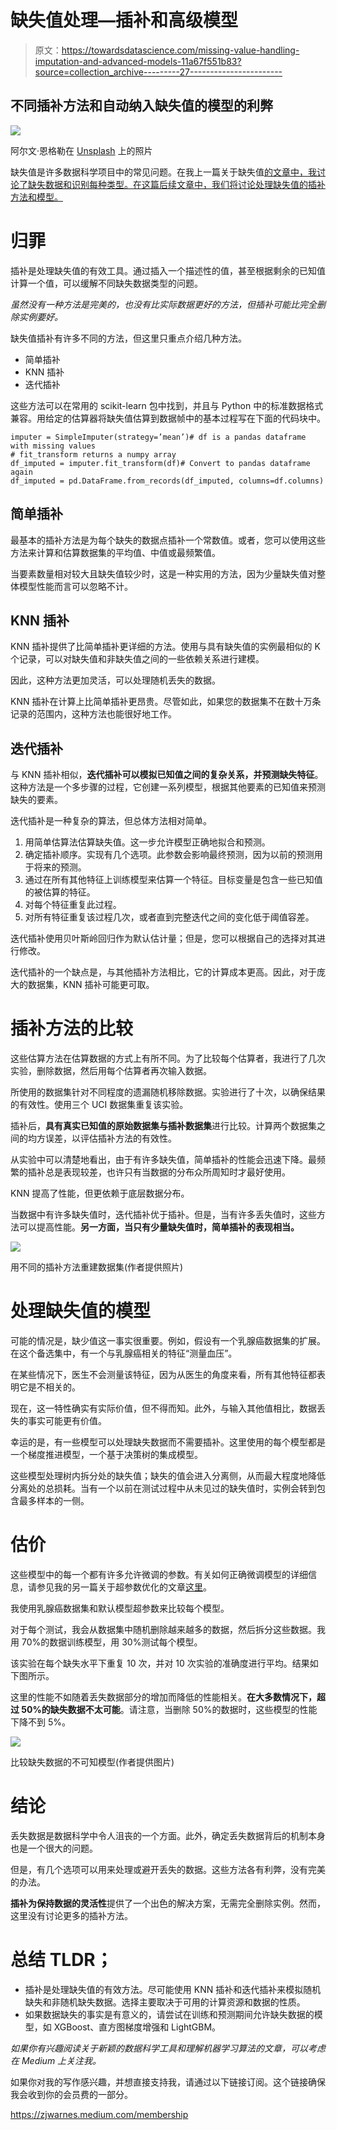 # 缺失值处理—插补和高级模型

> 原文：<https://towardsdatascience.com/missing-value-handling-imputation-and-advanced-models-11a67f551b83?source=collection_archive---------27----------------------->

## 不同插补方法和自动纳入缺失值的模型的利弊

![](img/99a9e4f24d5818c0ab568db54569b9f4.png)

阿尔文·恩格勒在 [Unsplash](https://unsplash.com?utm_source=medium&utm_medium=referral) 上的照片

缺失值是许多数据科学项目中的常见问题。在我上一篇关于缺失值[的文章中，我讨论了缺失数据和识别每种类型。在这篇后续文章中，我们将讨论处理缺失值的插补方法和模型。](/missing-value-handling-missing-data-types-a89c0d81a5bb)

# 归罪

插补是处理缺失值的有效工具。通过插入一个描述性的值，甚至根据剩余的已知值计算一个值，可以缓解不同缺失数据类型的问题。

*虽然没有一种方法是完美的，也没有比实际数据更好的方法，但插补可能比完全删除实例要好。*

缺失值插补有许多不同的方法，但这里只重点介绍几种方法。

*   简单插补
*   KNN 插补
*   迭代插补

这些方法可以在常用的 scikit-learn 包中找到，并且与 Python 中的标准数据格式兼容。用给定的估算器将缺失值估算到数据帧中的基本过程写在下面的代码块中。

```
imputer = SimpleImputer(strategy=’mean’)# df is a pandas dataframe with missing values
# fit_transform returns a numpy array
df_imputed = imputer.fit_transform(df)# Convert to pandas dataframe again
df_imputed = pd.DataFrame.from_records(df_imputed, columns=df.columns)
```

## 简单插补

最基本的插补方法是为每个缺失的数据点插补一个常数值。或者，您可以使用这些方法来计算和估算数据集的平均值、中值或最频繁值。

当要素数量相对较大且缺失值较少时，这是一种实用的方法，因为少量缺失值对整体模型性能而言可以忽略不计。

## KNN 插补

KNN 插补提供了比简单插补更详细的方法。使用与具有缺失值的实例最相似的 K 个记录，可以对缺失值和非缺失值之间的一些依赖关系进行建模。

因此，这种方法更加灵活，可以处理随机丢失的数据。

KNN 插补在计算上比简单插补更昂贵。尽管如此，如果您的数据集不在数十万条记录的范围内，这种方法也能很好地工作。

## 迭代插补

与 KNN 插补相似，**迭代插补可以模拟已知值之间的复杂关系，并预测缺失特征**。这种方法是一个多步骤的过程，它创建一系列模型，根据其他要素的已知值来预测缺失的要素。

迭代插补是一种复杂的算法，但总体方法相对简单。

1.  用简单估算法估算缺失值。这一步允许模型正确地拟合和预测。
2.  确定插补顺序。实现有几个选项。此参数会影响最终预测，因为以前的预测用于将来的预测。
3.  通过在所有其他特征上训练模型来估算一个特征。目标变量是包含一些已知值的被估算的特征。
4.  对每个特征重复此过程。
5.  对所有特征重复该过程几次，或者直到完整迭代之间的变化低于阈值容差。

迭代插补使用贝叶斯岭回归作为默认估计量；但是，您可以根据自己的选择对其进行修改。

迭代插补的一个缺点是，与其他插补方法相比，它的计算成本更高。因此，对于庞大的数据集，KNN 插补可能更可取。

# 插补方法的比较

这些估算方法在估算数据的方式上有所不同。为了比较每个估算者，我进行了几次实验，删除数据，然后用每个估算者再次输入数据。

所使用的数据集针对不同程度的遗漏随机移除数据。实验进行了十次，以确保结果的有效性。使用三个 UCI 数据集重复该实验。

插补后，**具有真实已知值的原始数据集与插补数据集**进行比较。计算两个数据集之间的均方误差，以评估插补方法的有效性。

从实验中可以清楚地看出，由于有许多缺失值，简单插补的性能会迅速下降。最频繁的插补总是表现较差，也许只有当数据的分布众所周知时才最好使用。

KNN 提高了性能，但更依赖于底层数据分布。

当数据中有许多缺失值时，迭代插补优于插补。但是，当有许多丢失值时，这些方法可以提高性能。**另一方面，当只有少量缺失值时，简单插补的表现相当。**

![](img/2a48407feb370740e1241701c12674ee.png)

用不同的插补方法重建数据集(作者提供照片)

# 处理缺失值的模型

可能的情况是，缺少值这一事实很重要。例如，假设有一个乳腺癌数据集的扩展。在这个备选集中，有一个与乳腺癌相关的特征“测量血压”。

在某些情况下，医生不会测量该特征，因为从医生的角度来看，所有其他特征都表明它是不相关的。

现在，这一特性确实有实际价值，但不得而知。此外，与输入其他值相比，数据丢失的事实可能更有价值。

幸运的是，有一些模型可以处理缺失数据而不需要插补。这里使用的每个模型都是一个梯度推进模型，一个基于决策树的集成模型。

这些模型处理树内拆分处的缺失值；缺失的值会进入分离侧，从而最大程度地降低分离处的总损耗。当有一个以前在测试过程中从未见过的缺失值时，实例会转到包含最多样本的一侧。

# 估价

这些模型中的每一个都有许多允许微调的参数。有关如何正确微调模型的详细信息，请参见我的另一篇关于超参数优化的文章[这里](/hyperparameter-tuning-always-tune-your-models-7db7aeaf47e9)。

我使用乳腺癌数据集和默认模型超参数来比较每个模型。

对于每个测试，我会从数据集中随机删除越来越多的数据，然后拆分这些数据。我用 70%的数据训练模型，用 30%测试每个模型。

该实验在每个缺失水平下重复 10 次，并对 10 次实验的准确度进行平均。结果如下图所示。

这里的性能不如随着丢失数据部分的增加而降低的性能相关。**在大多数情况下，超过 50%的缺失数据不太可能**。请注意，当删除 50%的数据时，这些模型的性能下降不到 5%。

![](img/ba796e01ea89ba09dfe9a5709801f89a.png)

比较缺失数据的不可知模型(作者提供图片)

# 结论

丢失数据是数据科学中令人沮丧的一个方面。此外，确定丢失数据背后的机制本身也是一个很大的问题。

但是，有几个选项可以用来处理或避开丢失的数据。这些方法各有利弊，没有完美的办法。

**插补为保持数据的灵活性**提供了一个出色的解决方案，无需完全删除实例。然而，这里没有讨论更多的插补方法。

# 总结 TLDR；

*   插补是处理缺失值的有效方法。尽可能使用 KNN 插补和迭代插补来模拟随机缺失和非随机缺失数据。选择主要取决于可用的计算资源和数据的性质。
*   如果数据缺失的事实是有意义的，请尝试在训练和预测期间允许缺失数据的模型，如 XGBoost、直方图梯度增强和 LightGBM。

*如果你有兴趣阅读关于新颖的数据科学工具和理解机器学习算法的文章，可以考虑在 Medium 上关注我。*

如果你对我的写作感兴趣，并想直接支持我，请通过以下链接订阅。这个链接确保我会收到你的会员费的一部分。

<https://zjwarnes.medium.com/membership> 